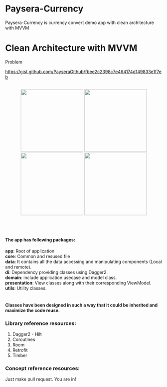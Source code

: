 # Paysera-Currency

Paysera-Currency is currency convert demo app with clean architecture with MVVM

# Clean Architecture with MVVM

Problem 

https://gist.github.com/PayseraGithub/fbee2c2398c7e464174d149833e1f7eb

<p align="center">
<br>
  <img src="https://user-images.githubusercontent.com/7722028/148051989-87edb618-14c6-4a07-ab27-25d66f4fa93d.jpg" width="200">
  <img src="https://user-images.githubusercontent.com/7722028/148052321-6e015949-cc05-4182-bb8b-246caed0a3c2.jpg" width="200">
  <img src="https://user-images.githubusercontent.com/7722028/148052585-e3a358d2-ba2c-4637-9a21-2e76af127735.jpg" width="200">
  <img src="https://user-images.githubusercontent.com/7722028/148052487-6c83d18f-a87e-49fd-9a02-2401bf5bd99a.jpg" width="200">
</p>
  
</p>
<br>
<br>

#### The app has following packages:

**app**: Root of application <br>
**core**: Common and resused file  <br>
**data**: It contains all the data accessing and manipulating components (Local and remote). <br>
**di**: Dependency providing classes using Dagger2. <br>
**domain**: include application usecase and model class. <br>
**presentation**: View classes along with their corresponding ViewModel. <br>
**utils**: Utility classes. <br>
<br>
#### Classes have been designed in such a way that it could be inherited and maximize the code reuse.

### Library reference resources:

1. Dagger2 - Hilt
2. Coroutines
4. Room
5. Retrofit
6. Timber


### Concept reference resources:



Just make pull request. You are in!
